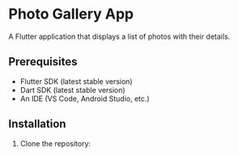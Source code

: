 # Photo Gallery App

A Flutter application that displays a list of photos with their details.

## Prerequisites

- Flutter SDK (latest stable version)
- Dart SDK (latest stable version)
- An IDE (VS Code, Android Studio, etc.)

## Installation

1. Clone the repository:
